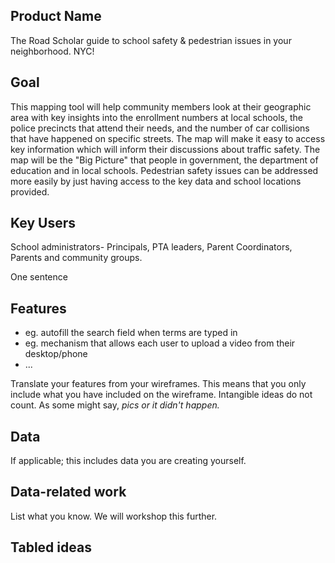 ## Product Name

The Road Scholar guide to school safety & pedestrian issues in your neighborhood. NYC! 

## Goal

This mapping tool will help community members look at their geographic area with key insights into the enrollment numbers at local schools, the police precincts that attend their needs, and the number of car collisions that have happened on specific streets. The map will make it easy to access key information which will inform their discussions about traffic safety. The map will be the "Big Picture" that people in government, the department of education and in local schools. Pedestrian safety issues can be addressed more easily by just having access to the key data and school locations provided. 

## Key Users
School administrators- Principals, PTA leaders, Parent Coordinators, Parents and community groups. 

One sentence

## Features

- eg. autofill the search field when terms are typed in
- eg. mechanism that allows each user to upload a video from their desktop/phone
- ...

Translate your features from your wireframes. This means that you only include what you have included on the wireframe. Intangible ideas do not count. As some might say, _pics or it didn't happen._

## Data

If applicable; this includes data you are creating yourself.

## Data-related work

List what you know. We will workshop this further.

## Tabled ideas